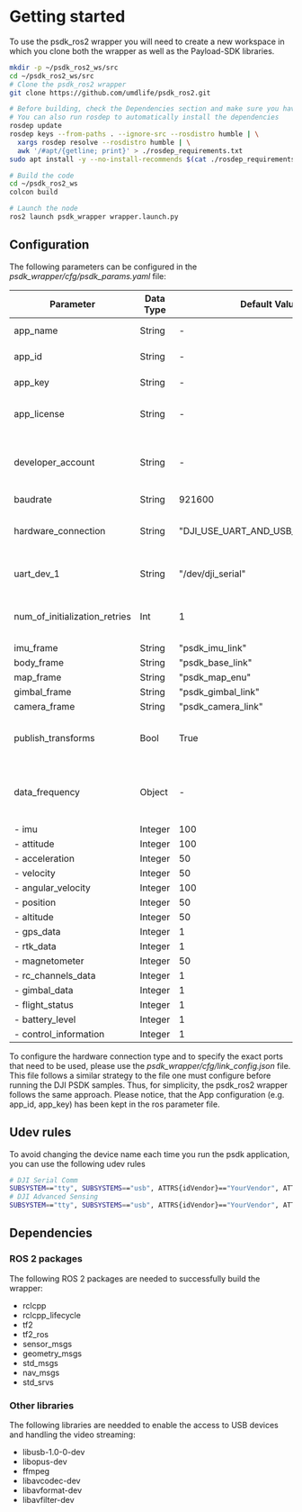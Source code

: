  # Getting started

To use the psdk_ros2 wrapper you will need to create a new workspace in which you clone both the wrapper as well as the Payload-SDK libraries. 

```bash
mkdir -p ~/psdk_ros2_ws/src
cd ~/psdk_ros2_ws/src
# Clone the psdk_ros2 wrapper
git clone https://github.com/umdlife/psdk_ros2.git

# Before building, check the Dependencies section and make sure you have everything installed
# You can also run rosdep to automatically install the dependencies
rosdep update
rosdep keys --from-paths . --ignore-src --rosdistro humble | \
  xargs rosdep resolve --rosdistro humble | \
  awk '/#apt/{getline; print}' > ./rosdep_requirements.txt
sudo apt install -y --no-install-recommends $(cat ./rosdep_requirements.txt) 

# Build the code
cd ~/psdk_ros2_ws
colcon build

# Launch the node
ros2 launch psdk_wrapper wrapper.launch.py

```



## Configuration

The following parameters can be configured in the *psdk_wrapper/cfg/psdk_params.yaml* file:

| Parameter                     | Data Type | Default Value                      | Comments                                    |
| ------------------------------| --------- | ---------------------------------- | ------------------------------------------- |
| app_name                      | String    | -                                  | Add your App name                           |
| app_id                        | String    | -                                  | Add your App id                             |
| app_key                       | String    | -                                  | Add your App key                            |
| app_license                   | String    | -                                  | Add your App license                        |
| developer_account             | String    | -                                  | Add your developer account (not mandatory)  |
| baudrate                      | String    | 921600                             | -                                           |
| hardware_connection           | String    | "DJI_USE_UART_AND_USB_BULK_DEVICE" | Depends on your connection method           |
| uart_dev_1                    | String    | "/dev/dji_serial"                  | As defined in udev rules                    |
| num_of_initialization_retries | Int       | 1                                  | Num of retries to init the PSDK app         |
| imu_frame                     | String    | "psdk_imu_link"                    | -                                           |
| body_frame                    | String    | "psdk_base_link"                   | -                                           |
| map_frame                     | String    | "psdk_map_enu"                     | -                                           |
| gimbal_frame                  | String    | "psdk_gimbal_link"                 | -                                           |
| camera_frame                  | String    | "psdk_camera_link"                 | -                                           |
| publish_transforms            | Bool      |  True                              | Whether to publish transforms or not        |
| data_frequency                | Object    | -                                  | Options are: 1, 5, 10, 50, 100, 200, 400 Hz |
| - imu                         | Integer   | 100                                | -                                           |
| - attitude                    | Integer   | 100                                | -                                           |
| - acceleration                | Integer   | 50                                 | -                                           |
| - velocity                    | Integer   | 50                                 | -                                           |
| - angular_velocity            | Integer   | 100                                | -                                           |
| - position                    | Integer   | 50                                 | -                                           |
| - altitude                    | Integer   | 50                                 | -                                           |
| - gps_data                    | Integer   | 1                                  | -                                           |
| - rtk_data                    | Integer   | 1                                  | -                                           |
| - magnetometer                | Integer   | 50                                 | -                                           |
| - rc_channels_data            | Integer   | 1                                  | -                                           |
| - gimbal_data                 | Integer   | 1                                  | -                                           |
| - flight_status               | Integer   | 1                                  | -                                           |
| - battery_level               | Integer   | 1                                  | -                                           |
| - control_information         | Integer   | 1                                  | -                                           |


To configure the hardware connection type and to specify the exact ports that need to be used, please use the *psdk_wrapper/cfg/link_config.json* file. This file follows a similar strategy to the file one must configure before running the DJI PSDK samples. Thus, for simplicity, the psdk_ros2 wrapper follows the same approach. Please notice, that the App configuration (e.g. app_id, app_key) has been kept in the ros parameter file. 

## Udev rules

To avoid changing the device name each time you run the psdk application, you can use the following udev rules

```bash
# DJI Serial Comm
SUBSYSTEM=="tty", SUBSYSTEMS=="usb", ATTRS{idVendor}=="YourVendor", ATTRS{idProduct}=="YourProduct", MODE="0666", SYMLINK+="dji_serial"
# DJI Advanced Sensing
SUBSYSTEM=="tty", SUBSYSTEMS=="usb", ATTRS{idVendor}=="YourVendor", ATTRS{idProduct}=="YourProduct", MODE="0666", SYMLINK+="dji_advanced_sensing"
```



## Dependencies 

### ROS 2 packages

The following ROS 2 packages are needed to successfully build the wrapper:

* rclcpp
* rclcpp_lifecycle
* tf2
* tf2_ros
* sensor_msgs
* geometry_msgs
* std_msgs
* nav_msgs
* std_srvs

### Other libraries

The following libraries are needded to enable the access to USB devices and handling the video streaming:

* libusb-1.0-0-dev
* libopus-dev 
* ffmpeg 
* libavcodec-dev 
* libavformat-dev 
* libavfilter-dev

